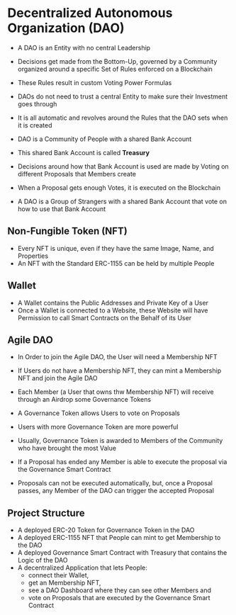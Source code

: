 # Decentralized Autonomous Organization (DAO)

* A DAO is an Entity with no central Leadership
* Decisions get made from the Bottom-Up, governed by a Community organized around a specific Set of Rules enforced on a Blockchain
* These Rules result in custom Voting Power Formulas

* DAOs do not need to trust a central Entity to make sure their Investment goes through
* It is all automatic and revolves around the Rules that the DAO sets when it is created

* DAO is a Community of People with a shared Bank Account
* This shared Bank Account is called __Treasury__
* Decisions around how that Bank Account is used are made by Voting on different Proposals that Members create
* When a Proposal gets enough Votes, it is executed on the Blockchain

* A DAO is a Group of Strangers with a shared Bank Account that vote on how to use that Bank Account

## Non-Fungible Token (NFT)

* Every NFT is unique, even if they have the same Image, Name, and Properties
* An NFT with the Standard ERC-1155 can be held by multiple People

## Wallet

* A Wallet contains the Public Addresses and Private Key of a User
* Once a Wallet is connected to a Website, these Website will have Permission to call Smart Contracts on the Behalf of its User

## Agile DAO

* In Order to join the Agile DAO, the User will need a Membership NFT
* If Users do not have a Membership NFT, they can mint a Membership NFT and join the Agile DAO
* Each Member (a User that owns thw Membership NFT) will receive through an Airdrop some Governance Tokens
* A Governance Token allows Users to vote on Proposals
* Users with more Governance Token are more powerful
* Usually, Governance Token is awarded to Members of the Community who have brought the most Value

* If a Proposal has ended any Member is able to execute the proposal via the Governance Smart Contract
* Proposals can not be executed automatically, but, once a Proposal passes, any Member of the DAO can trigger the accepted Proposal

## Project Structure

* A deployed ERC-20 Token for Governance Token in the DAO
* A deployed ERC-1155 NFT that People can mint to get Membership to the DAO
* A deployed Governance Smart Contract with Treasury that contains the Logic of the DAO
* A decentralized Application that lets People:
  * connect their Wallet,
  * get an Membership NFT,
  * see a DAO Dashboard where they can see other Members and
  * vote on Proposals that are executed by the Governance Smart Contract
